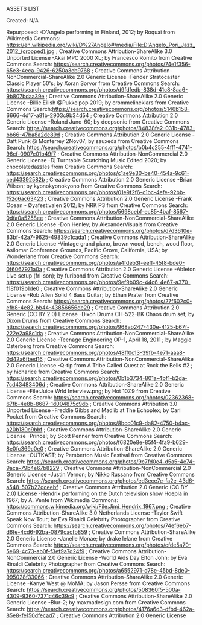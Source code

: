 ASSETS LIST

Created:
N/A

Repurposed:
-D'Angelo performing in Finland, 2012; by Roquai from Wikimedia Commons: https://en.wikipedia.org/wiki/D%27Angelo#/media/File:D'Angelo_Pori_Jazz_2012_(cropped).jpg ; Creative Commons Attribution-ShareAlike 3.0 Unported License
-Akai MPC 2000 XL; by Francesco Romito from Creative Commons Search: https://search.creativecommons.org/photos/74e1f356-65e3-4eca-9426-6250a3eb9768 ; Creative Commons Attribution-NonCommercial-ShareAlike 2.0 Generic License
-Fender Stratocaster Classic Player 50's; by Xoran Sorvor from Creative Commons Search: https://search.creativecommons.org/photos/d9fdfedb-838d-41c8-8aa6-9b807bdaa39e ; Creative Commons Attribution-ShareAlike 2.0 Generic License
-Billie Eilish @Pukkelpop 2019; by crommelincklars from Creative Commons Search:https://search.creativecommons.org/photos/5146b158-6666-4d17-a81b-2903c9b34d54 ; Creative Commons Attribution 2.0 Generic License
-Roland Juno-60; by deepsonic from Creative Commons Search: https://search.creativecommons.org/photos/84838fe2-031b-4783-bb66-47ba8a2de89d ; Creative Commons Attribution 2.0 Generic License
-Daft Punk @ Monterrey 2Nov07; by sauxeda from Creative Commons Search: https://search.creativecommons.org/photos/b0b4c255-4ff1-4741-96cf-0907e01b49f7 ; Creative Commons Attribution-NonCommercial 2.0 Generic License
-Dj Turntable Scratching Music Edited 2020; by chocolatedazzles from Creative Commons Search: https://search.creativecommons.org/photos/c1ae9e30-be40-454a-9c61-ced43392582b ; Creative Commons Attribution 2.0 Generic License
-Brian Wilson; by kyonokyonokyono from Creative Commons Search: https://search.creativecommons.org/photos/01e9f2f6-c1bc-4efe-92bb-f52c6ac63423 ; Creative Commons Attribution 2.0 Generic License
-Frank Ocean - Øyafestivalen 2012; by NRK P3 from Creative Commons Search: https://search.creativecommons.org/photos/5698cebf-ec85-4baf-8567-0dfa0a5258ee ; Creative Commons Attribution-NonCommercial-ShareAlike 2.0 Generic License
-Don Henley; by AlexanderVisuals from Creative Commons Search: https://search.creativecommons.org/photos/d7d3610e-83bf-42a7-9625-49839c1cada1 ; Creative Commons Attribution-ShareAlike 2.0 Generic License
-Vintage grand piano, brown wood, bench, wood floor, Asilomar Conference Grounds, Pacific Grove, California, USA; by Wonderlane from Creative Commons Search: https://search.creativecommons.org/photos/a4fdeb3f-eeff-45f8-bde0-0f6067971a0a ; Creative Commons Attribution 2.0 Generic License
-Ableton Live setup (fri-son); by furibond from Creative Commons Search: https://search.creativecommons.org/photos/9ef9b09c-44c6-4e67-a370-f18f019b1de0 ; Creative Commons Attribution-ShareAlike 2.0 Generic License
-Rob Allen Solid 4 Bass Guitar; by Ethan Prater from Creative Commons Search: https://search.creativecommons.org/photos/27f602c0-efb8-4e82-bb44-43856656de29 ; Creative Commons Attribution 2.0 Generic (CC BY 2.0) License
-Dixon Drums CH-522-BK Chaos drum set; by Dixon Drums from Creative Commons Search: https://search.creativecommons.org/photos/968ab247-430e-4125-b67f-222e2a98c1da ; Creative Commons Attribution-NonCommercial-ShareAlike 2.0 Generic License
-Teenage Engineering OP-1, April 18, 2011 ; by Maggie Osterberg from Creative Commons Search: https://search.creativecommons.org/photos/48ff0c13-39fb-4e71-aaa8-0d42a6fbed16 ; Creative Commons Attribution-NonCommercial-ShareAlike 2.0 Generic License
-Q-tip from A Tribe Called Quest at Rock the Bells #2 ; by hicharice from Creative Commons Search: https://search.creativecommons.org/photos/0b1b3734-801a-4bf1-b2da-7cd43483406d ; Creative Commons Attribution-ShareAlike 2.0 Generic License
-File:Juice Wrld Interview.png; by Hot 107.9 from Creative Commons Search: https://search.creativecommons.org/photos/02362368-67fb-4e8b-8687-1d004875c9db ; Creative Commons Attribution 3.0 Unported License
-Freddie Gibbs and Madlib at The Echoplex; by Carl Pocket from Creative Commons Search: https://search.creativecommons.org/photos/8bcc01c9-da82-4750-b4ac-a20b180c9bbf ; Creative Commons Attribution-ShareAlike 2.0 Generic License
-Prince!; by Scott Penner from Creative Commons Search: https://search.creativecommons.org/photos/f6820e8e-85f4-4fa9-b629-8e0fc369c0e0 ; Creative Commons Attribution-ShareAlike 2.0 Generic License
-OUTKAST; by Pemberton Music Festival from Creative Commons Search: https://search.creativecommons.org/photos/9c7fd0e4-d5a5-4e74-9aca-79b4e67b8229 ; Creative Commons Attribution-NonCommercial 2.0 Generic License
-Justin Vernon; by Nikko Russano from Creative Commons Search: https://search.creativecommons.org/photos/ed3ece7e-fa2e-43d6-a548-507b22dceebf ; Creative Commons Attribution 2.0 Generic (CC BY 2.0) License
-Hendrix performing on the Dutch television show Hoepla in 1967; by A. Vente from Wikimedia Commons: https://commons.wikimedia.org/wiki/File:Jimi_Hendrix_1967.png ; Creative Commons Attribution-ShareAlike 3.0 Netherlands License
-Taylor Swift Speak Now Tour; by Eva Rinaldi Celebrity Photographer from Creative Commons Search: https://search.creativecommons.org/photos/74ef6eb7-d6fe-4cd6-92ba-0879cacfb859 ; Creative Commons Attribution-ShareAlike 2.0 Generic License
-Janelle Monae; by drake lelane from Creative Commons Search: https://search.creativecommons.org/photos/cfde5a70-5e69-4c73-ab0f-f3ef9a7d24f9 ; Creative Commons Attribution-NonCommercial 2.0 Generic License
-World Aids Day Elton John; by Eva Rinaldi Celebrity Photographer from Creative Commons Search: https://search.creativecommons.org/photos/a6552971-d78e-45bd-8de0-995028f33066 ; Creative Commons Attribution-ShareAlike 2.0 Generic License
-Kanye West @ MoMA; by Jason Persse from Creative Commons Search: https://search.creativecommons.org/photos/508360f5-500a-4309-9360-7371c46c39c9 ; Creative Commons Attribution-ShareAlike 2.0 Generic License
-Blur-2; by maxmadesign.com from Creative Commons Search: https://search.creativecommons.org/photos/4176a6d3-dfbd-462a-85e8-fe150dfecad7 ; Creative Commons Attribution 2.0 Generic License
